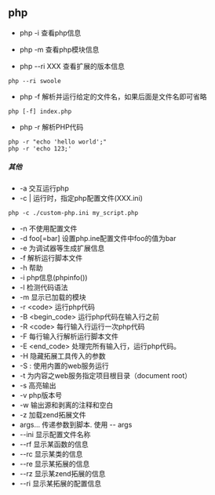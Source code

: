 ##  php
* php -i 查看php信息

* php -m 查看php模块信息
* php --ri XXX  查看扩展的版本信息
```
php --ri swoole
``` 
* php -f 解析并运行给定的文件名，如果后面是文件名即可省略

```
php [-f] index.php
```

* php -r 解析PHP代码


```
php -r "echo 'hello world';"
php -r 'echo 123;'
```


##### 其他
* -a 交互运行php
* -c <path>|<file> 运行时，指定php配置文件(XXX.ini)

```
php -c ./custom-php.ini my_script.php
```
* -n 不使用配置文件
* -d foo[=bar] 设置php.ine配置文件中foo的值为bar
* -e 为调试器等生成扩展信息
* -f <file> 解析运行脚本文件
* -h 帮助
* -i php信息(phpinfo())
* -l 检测代码语法
* -m 显示已加载的模块
* -r \<code> 运行php代码
* -B \<begin_code> 运行php代码在输入行之前
* -R \<code> 每行输入行运行一次php代码
* -F <file> 每行输入行解析运行脚本文件
* -E <end_code> 处理完所有输入行，运行php代码。
* -H 隐藏拓展工具传入的参数
* -S <addr>:<port> 使用内置的web服务运行
* -t <docroot> 为内容之web服务指定项目根目录（document root）
* -s 高亮输出
* -v php版本号
* -w 输出源和剥离的注释和空白
* -z <file> 加载zend拓展文件
* args... 传递参数到脚本. 使用 -- args
* --ini 显示配置文件名称
* --rf <name> 显示某函数的信息
* --rc <name> 显示某类的信息
* --re <name> 显示某拓展的信息
* --rz <name> 显示某zend拓展的信息
* --ri <name> 显示某拓展的配置信息
